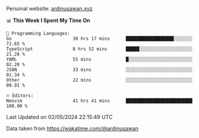 Personal website: [ardinusawan.xyz](https://ardinusawan.xyz)

<!--START_SECTION:waka-->
📊 **This Week I Spent My Time On** 

```text
💬 Programming Languages: 
Go                       30 hrs 17 mins      ██████████████████░░░░░░░   72.65 % 
TypeScript               8 hrs 52 mins       █████░░░░░░░░░░░░░░░░░░░░   21.28 % 
YAML                     55 mins             █░░░░░░░░░░░░░░░░░░░░░░░░   02.20 % 
JSON                     33 mins             ░░░░░░░░░░░░░░░░░░░░░░░░░   01.34 % 
Other                    22 mins             ░░░░░░░░░░░░░░░░░░░░░░░░░   00.91 % 

🔥 Editors: 
Neovim                   41 hrs 41 mins      █████████████████████████   100.00 % 
```


 Last Updated on 02/05/2024 22:15:49 UTC
<!--END_SECTION:waka-->
Data taken from https://wakatime.com/@ardinusawan
